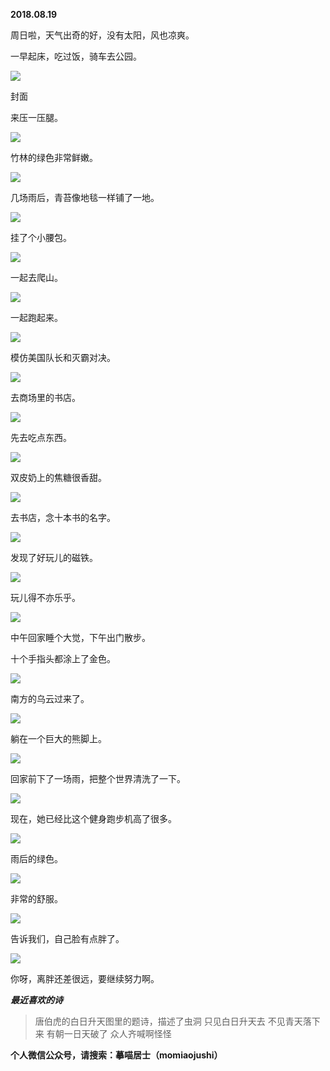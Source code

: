 
          
            
**2018.08.19**

周日啦，天气出奇的好，没有太阳，风也凉爽。

一早起床，吃过饭，骑车去公园。




![](//upload-images.jianshu.io/upload_images/51001-a2f911f7a85d3ad3.JPG)

封面


来压一压腿。




![](//upload-images.jianshu.io/upload_images/51001-2f3368efcb75c20d.JPG)




竹林的绿色非常鲜嫩。




![](//upload-images.jianshu.io/upload_images/51001-2e5b959468af620f.JPG)




几场雨后，青苔像地毯一样铺了一地。




![](//upload-images.jianshu.io/upload_images/51001-b43283d129548653.JPG)




挂了个小腰包。




![](//upload-images.jianshu.io/upload_images/51001-c15c3a78bb85ee11.JPG)




一起去爬山。




![](//upload-images.jianshu.io/upload_images/51001-379e07a2adcf7d58.JPG)




一起跑起来。




![](//upload-images.jianshu.io/upload_images/51001-25440dca5f28c791.JPG)




模仿美国队长和灭霸对决。




![](//upload-images.jianshu.io/upload_images/51001-0ec5db86b4d11a3d.JPG)




去商场里的书店。




![](//upload-images.jianshu.io/upload_images/51001-9fcce6dde31de97d.JPG)




先去吃点东西。




![](//upload-images.jianshu.io/upload_images/51001-a4bb1a3f1b449eee.JPG)




双皮奶上的焦糖很香甜。




![](//upload-images.jianshu.io/upload_images/51001-0dcfa4a2b201e284.JPG)




去书店，念十本书的名字。




![](//upload-images.jianshu.io/upload_images/51001-a2035cf6f5cce8b5.JPG)




发现了好玩儿的磁铁。




![](//upload-images.jianshu.io/upload_images/51001-a5828db158a37f33.JPG)




玩儿得不亦乐乎。




![](//upload-images.jianshu.io/upload_images/51001-af6c65d43aa5f262.JPG)




中午回家睡个大觉，下午出门散步。

十个手指头都涂上了金色。




![](//upload-images.jianshu.io/upload_images/51001-8a48ce78eaf3a4ad.JPG)




南方的乌云过来了。




![](//upload-images.jianshu.io/upload_images/51001-56317f129be72e3c.JPG)




躺在一个巨大的熊脚上。




![](//upload-images.jianshu.io/upload_images/51001-e07c992056bd57b0.JPG)




回家前下了一场雨，把整个世界清洗了一下。




![](//upload-images.jianshu.io/upload_images/51001-e47301a7e482e2cb.JPG)




现在，她已经比这个健身跑步机高了很多。




![](//upload-images.jianshu.io/upload_images/51001-110680eff0aaf41a.JPG)




雨后的绿色。




![](//upload-images.jianshu.io/upload_images/51001-81afbe1c0feec339.JPG)




非常的舒服。




![](//upload-images.jianshu.io/upload_images/51001-05dfa353d592b728.JPG)




告诉我们，自己脸有点胖了。




![](//upload-images.jianshu.io/upload_images/51001-7f1a0e1ae1ca2105.JPG)




你呀，离胖还差很远，要继续努力啊。


***最近喜欢的诗***
>唐伯虎的白日升天图里的题诗，描述了虫洞
只见白日升天去
不见青天落下来
有朝一日天破了
众人齐喊啊怪怪




**个人微信公众号，请搜索：摹喵居士（momiaojushi）**

          
        